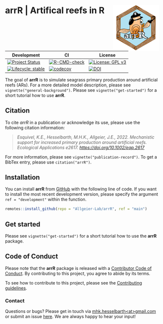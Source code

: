 
<!-- README.md is generated from README.Rmd. Please edit that file -->

# **arrR** \| **Ar**tifical **r**eefs in **R** <img src="man/figures/logo.png" align="right" alt="" width="150" />

<!-- badges: start -->

| Development                                                                                                                        | CI                                                                                                                                                                           | License                                                                                                         |
|------------------------------------------------------------------------------------------------------------------------------------|------------------------------------------------------------------------------------------------------------------------------------------------------------------------------|-----------------------------------------------------------------------------------------------------------------|
| [![Project Status](https://www.repostatus.org/badges/latest/active.svg)](https://www.repostatus.org/#active)                       | [![R-CMD-check](https://github.com/Allgeier-Lab/arrR/actions/workflows/R-CMD-check.yaml/badge.svg)](https://github.com/Allgeier-Lab/arrR/actions/workflows/R-CMD-check.yaml) | [![License: GPL v3](https://img.shields.io/badge/License-GPLv3-blue.svg)](https://www.gnu.org/licenses/gpl-3.0) |
| [![Lifecycle: stable](https://img.shields.io/badge/lifecycle-stable-brightgreen.svg)](https://www.tidyverse.org/lifecycle/#stable) | [![codecov](https://codecov.io/gh/Allgeier-Lab/arrR/branch/development/graph/badge.svg?token=Jx7R1vWP3s)](https://codecov.io/gh/Allgeier-Lab/arrR)                           | [![DOI](https://img.shields.io/badge/DOI-10.1002/eap.2617-blue.svg)](https://doi.org/10.1002/eap.2617)          |

<!-- badges: end -->

The goal of **arrR** is to simulate seagrass primary production around
artificial reefs (ARs). For a more detailed model description, please
see `vignette("general-background")`. Please see
`vignette("get-started")` for a short tutorial how to use **arrR**.

## Citation

To cite *arrR* in a publication or acknowledge its use, please use the
following citation information:

> *Esquivel, K.E., Hesselbarth, M.H.K., Allgeier, J.E., 2022.
> Mechanistic support for increased primary production around artificial
> reefs. Ecological Applications e2617.
> <https://doi.org/10.1002/eap.2617>*

For more information, please see `vignette("publication-record")`. To
get a BibTex entry, please use `citation("arrR")`.

## Installation

You can install **arrR** from
[GitHub](https://github.com/Allgeier-Lab/arrR) with the following line
of code. If you want to install the most recent development version,
please specify the argument `ref = "development"` within the function.

``` r
remotes::install_github(repo = "Allgeier-Lab/arrR", ref = "main")
```

## Get started

Please see `vignette("get-started")` for a short tutorial how to use the
**arrR** package.

## Code of Conduct

Please note that the **arrR** package is released with a [Contributor
Code of Conduct](CODE_OF_CONDUCT.md). By contributing to this project,
you agree to abide by its terms.

To see how to contribute to this project, please see the [Contributing
guidelines](CONTRIBUTING.md).

### Contact

Questions or bugs? Please get in touch via
[mhk.hesselbarth\<at>gmail.com](mailto:mhk.hesselbarth@gmail.com) or
submit an issue [here](https://github.com/Allgeier-Lab/arrR/issues). We
are always happy to hear your input!
